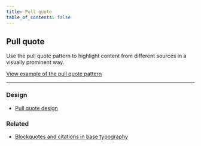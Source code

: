 ```yaml
---
title: Pull quote
table_of_contents: false
---
```


## Pull quote

Use the pull quote pattern to highlight content from different sources in a
visually prominent way.

<a href="https://canonical-web-and-design.github.io/vanilla-framework/examples/patterns/pull-quotes/"
    class="js-example">
    View example of the pull quote pattern
</a>

<hr />

### Design

* [Pull quote design](https://github.com/ubuntudesign/vanilla-design/tree/master/Pull%20quote)

### Related

* [Blockquotes and citations in base typography](/en/base/typography#blockquotes-and-citations)
